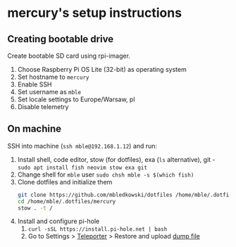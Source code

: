 # mercury's setup instructions

## Creating bootable drive

Create bootable SD card using rpi-imager.

  1. Choose Raspberry Pi OS Lite (32-bit) as operating system
  2. Set hostname to `mercury`
  3. Enable SSH
  4. Set username as `mble`
  5. Set locale settings to Europe/Warsaw, pl
  6. Disable telemetry

## On machine

SSH into machine (`ssh mble@192.168.1.12`) and run:

  1. Install shell, code editor, stow (for dotfiles), exa (`ls` alternative), git - `sudo apt install fish neovim stow exa git`
  2. Change shell for `mble` user `sudo chsh mble -s $(which fish)`
  3. Clone dotfiles and initialize them
     ```sh 
     git clone https://github.com/mbledkowski/dotfiles /home/mble/.dotfiles
     cd /home/mble/.dotfiles/mercury
     stow . -t /
     ```
  4. Install and configure pi-hole
     1. `curl -sSL https://install.pi-hole.net | bash`
     2. Go to Settings > [Teleporter](http://192.168.1.12/admin/settings.php?tab=teleporter) > Restore and upload [dump file](https://github.com/mbledkowski/dotfiles/tree/main/dumps/mercury)
